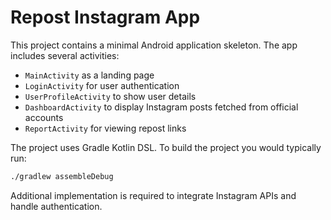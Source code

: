 # Repost Instagram App

This project contains a minimal Android application skeleton. The app includes several activities:

- `MainActivity` as a landing page
- `LoginActivity` for user authentication
- `UserProfileActivity` to show user details
- `DashboardActivity` to display Instagram posts fetched from official accounts
- `ReportActivity` for viewing repost links

The project uses Gradle Kotlin DSL. To build the project you would typically run:

```bash
./gradlew assembleDebug
```

Additional implementation is required to integrate Instagram APIs and handle authentication.
